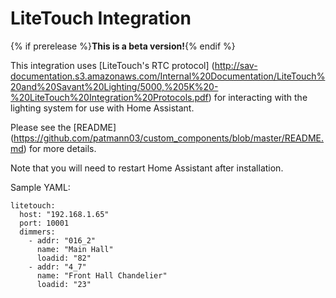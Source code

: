 # LiteTouch Integration

{% if prerelease %}**This is a beta version!**{% endif %}

This integration uses [LiteTouch's RTC protocol] (http://sav-documentation.s3.amazonaws.com/Internal%20Documentation/LiteTouch%20and%20Savant%20Lighting/5000,%205K%20-%20LiteTouch%20Integration%20Protocols.pdf) for interacting with the lighting system for use with Home Assistant.

Please see the [README] (https://github.com/patmann03/custom_components/blob/master/README.md) for more details.

Note that you will need to restart Home Assistant after installation.


Sample YAML:

    litetouch:
      host: "192.168.1.65"
      port: 10001
      dimmers:
        - addr: "016_2"
          name: "Main Hall"
          loadid: "82"
        - addr: "4_7"
          name: "Front Hall Chandelier"
          loadid: "23"